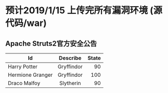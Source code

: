 # 预计2019/1/15 上传完所有漏洞环境 (源代码/war)

## Apache Struts2官方安全公告

Id | Describe | State 
-------| :--------: | -------------: 
Harry Potter | Gryffindor| 90 
Hermione Granger | Gryffindor | 100 
Draco Malfoy | Slytherin | 90
